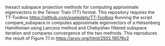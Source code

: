 Inexact subspace projection methods for computing approximate eigenvectors in the Tensor Train (TT) format. This repository requires the TT-Toolbox https://github.com/oseledets/TT-Toolbox
Running the script compare_subspace.m computes approximate eigenvectors of a Heisenberg Hamiltonian using Lanczos method and Chebyshev filtered subspace iteration and compares convergence of the two methods. This reproduces the result of Figure 7.1 in https://arxiv.org/html/2502.19578v2
